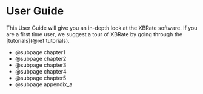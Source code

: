 User Guide
============

This User Guide will give you an in-depth look at the XBRate software. If you are a first time user, we suggest a tour of XBRate by going through the [tutorials](@ref tutorials).


* @subpage chapter1
* @subpage chapter2
* @subpage chapter3
* @subpage chapter4
* @subpage chapter5
* @subpage appendix_a

